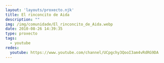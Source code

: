 ```yaml
---
layout: 'layouts/proxecto.njk'
title: El rinconcito de Aida
description: ""
img: /img/comunidade/El_rinconcito_de_Aida.webp
date: 2010-08-26 14:39:35
type: proxecto
tags:
  - youtube
redes:
  youtube: https://www.youtube.com/channel/UCpgchy3QooI3am4vRdRG9DA
---
```

